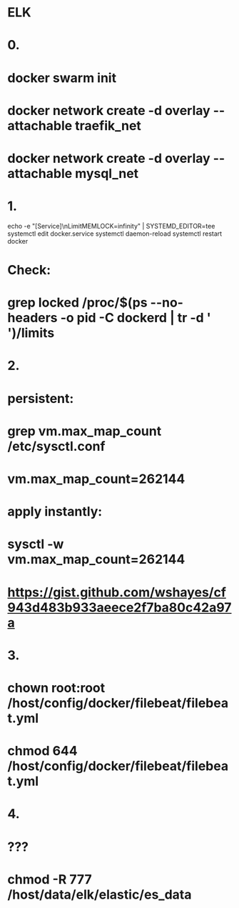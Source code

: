 # ELK
#
# 0.
# docker swarm init
# docker network create -d overlay --attachable traefik_net
# docker network create -d overlay --attachable mysql_net
#
#
# 1.
echo -e "[Service]\nLimitMEMLOCK=infinity" | SYSTEMD_EDITOR=tee systemctl edit docker.service
systemctl daemon-reload
systemctl restart docker
# Check:
# grep locked /proc/$(ps --no-headers -o pid -C dockerd | tr -d ' ')/limits
#
# 2.
# persistent:
# grep vm.max_map_count /etc/sysctl.conf
# vm.max_map_count=262144
#
# apply instantly:
# sysctl -w vm.max_map_count=262144
# 
# https://gist.github.com/wshayes/cf943d483b933aeece2f7ba80c42a97a
# 
#
# 3. 
# chown root:root /host/config/docker/filebeat/filebeat.yml
# chmod 644 /host/config/docker/filebeat/filebeat.yml
#
# 4. 
# ???
# chmod -R 777 /host/data/elk/elastic/es_data
#
#



